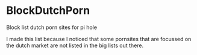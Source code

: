 # BlockDutchPorn
Block list dutch porn sites for pi hole

I made this list because I noticed that some pornsites that are focussed on the dutch market are not listed in the big lists out there.
